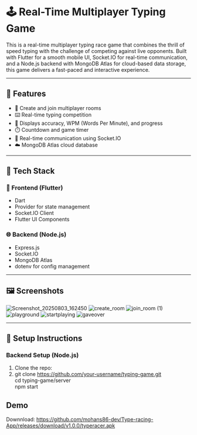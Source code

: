 # 🕹️ Real-Time Multiplayer Typing Game

This is a real-time multiplayer typing race game that combines the thrill of speed typing with the challenge of competing against live opponents. Built with Flutter for a smooth mobile UI, Socket.IO for real-time communication, and a Node.js backend with MongoDB Atlas for cloud-based data storage, this game delivers a fast-paced and interactive experience.

---

## 🚀 Features

- 👥 Create and join multiplayer rooms
- ⌨️ Real-time typing competition
- 🧠 Displays accuracy, WPM (Words Per Minute), and progress
- ⏱️ Countdown and game timer
- 💬 Real-time communication using Socket.IO
- ☁️ MongoDB Atlas cloud database

---

## 🧱 Tech Stack

### 📱 Frontend (Flutter)
- Dart
- Provider for state management
- Socket.IO Client
- Flutter UI Components

### 🌐 Backend (Node.js)
- Express.js
- Socket.IO
- MongoDB Atlas
- dotenv for config management

---

## 🖼️ Screenshots

![Screenshot_20250803_162450](https://github.com/user-attachments/assets/c5a994dd-ed0f-4531-811f-5ced4e7431f6)
![create_room](https://github.com/user-attachments/assets/ffcddaa5-229e-48c6-af4c-0996b2fb2de2)
![join_room (1)](https://github.com/user-attachments/assets/c4b48fca-b1ac-4838-ac4c-a2e6504577ab)
![playground](https://github.com/user-attachments/assets/468d4bad-8387-4d11-b949-30224ba0cd99)
![startplaying](https://github.com/user-attachments/assets/eadf7a27-4251-42dd-9f6b-feb99623dfd2)
![gaveover](https://github.com/user-attachments/assets/49eb6dd9-66a1-43b3-9253-721d293c07b3)

---

## 🔧 Setup Instructions

### Backend Setup (Node.js)
1. Clone the repo:
2. 
   git clone https://github.com/your-username/typing-game.git<br>
   cd typing-game/server<br>
   npm start<br>

## Demo
Downnload: https://github.com/mohans86-dev/Type-racing-App/releases/download/v1.0.0/typeracer.apk



